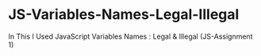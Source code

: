 # JS-Variables-Names-Legal-Illegal




In This I Used JavaScript Variables Names : Legal &amp; Illegal (JS-Assignment 1)


